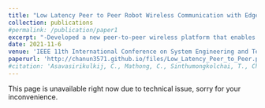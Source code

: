 ```yaml
---
title: "Low Latency Peer to Peer Robot Wireless Communication with Edge Computing"
collection: publications
#permalink: /publication/paper1
excerpt: "-Developed a new peer-to-peer wireless platform that enables real-time communication for multiple robot system. <br/>-Utilized the high bandwidth and low latency wireless platform to facilitate seamless interaction between mobile robots and articulated robot for smart factories. <br/><br/> <img src='/images/research_images/peer1.jpg' width='475' height='auto'><br/><br/> <strong>Link to the conference paper can be found below.....</strong>"
date: 2021-11-6
venue: 'IEEE 11th International Conference on System Engineering and Technology 2021 (ICSET2021)'
paperurl: 'http://chanun3571.github.io/files/Low_Latency_Peer_to_Peer.pdf'
#citation: 'Asavasirikulkij, C., Mathong, C., Sinthumongkolchai, T., Chancharoen, R. and Asdomwised, W., 2021, November. Low latency peer to peer robot wireless communication with edge computing. In 2021 IEEE 11th International Conference on System Engineering and Technology (ICSET) (pp. 100-105). IEEE.'
---
```

This page is unavailable right now due to technical issue, sorry for your inconvenience.
